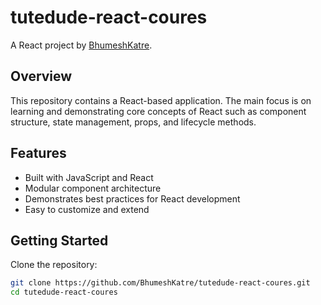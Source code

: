 # tutedude-react-coures

A React project by [BhumeshKatre](https://github.com/BhumeshKatre).

## Overview

This repository contains a React-based application. The main focus is on learning and demonstrating core concepts of React such as component structure, state management, props, and lifecycle methods.

## Features

- Built with JavaScript and React
- Modular component architecture
- Demonstrates best practices for React development
- Easy to customize and extend

## Getting Started

Clone the repository:

```bash
git clone https://github.com/BhumeshKatre/tutedude-react-coures.git
cd tutedude-react-coures
